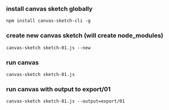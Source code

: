 ### install canvas sketch globally

```console
npm install canvas-sketch-cli -g
```

### create new canvas sketch (will create node_modules)

```console
canvas-sketch sketch-01.js --new
```

### run canvas

```console
canvas-sketch sketch-01.js
```

### run canvas with output to export/01

```console
canvas-sketch sketch-01.js --output=export/01
```
